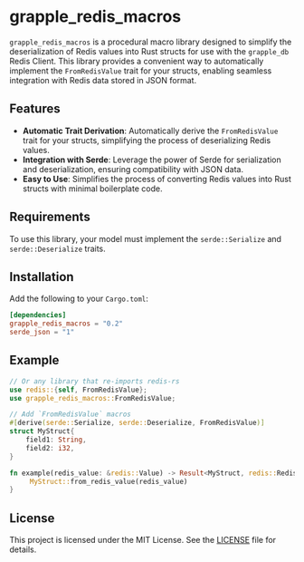 # grapple_redis_macros

`grapple_redis_macros` is a procedural macro library designed to simplify the deserialization of Redis values into Rust structs for use with the `grapple_db` Redis Client. This library provides a convenient way to automatically implement the `FromRedisValue` trait for your structs, enabling seamless integration with Redis data stored in JSON format.

## Features

- **Automatic Trait Derivation**: Automatically derive the `FromRedisValue` trait for your structs, simplifying the process of deserializing Redis values.
- **Integration with Serde**: Leverage the power of Serde for serialization and deserialization, ensuring compatibility with JSON data.
- **Easy to Use**: Simplifies the process of converting Redis values into Rust structs with minimal boilerplate code.

## Requirements

To use this library, your model must implement the `serde::Serialize` and `serde::Deserialize` traits.

## Installation

Add the following to your `Cargo.toml`:

```toml
[dependencies]
grapple_redis_macros = "0.2"
serde_json = "1"
```

## Example

```rust
// Or any library that re-imports redis-rs
use redis::{self, FromRedisValue};
use grapple_redis_macros::FromRedisValue;

// Add `FromRedisValue` macros
#[derive(serde::Serialize, serde::Deserialize, FromRedisValue)]
struct MyStruct{
    field1: String,
    field2: i32,
}

fn example(redis_value: &redis::Value) -> Result<MyStruct, redis::RedisError> {
     MyStruct::from_redis_value(redis_value)
}

```

## License

This project is licensed under the MIT License. See the [LICENSE](LICENSE) file for details.
